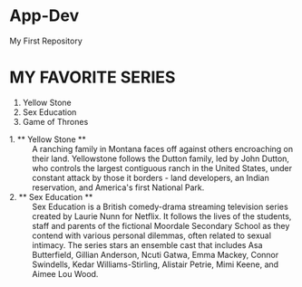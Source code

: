 # App-Dev
My First Repository
# MY FAVORITE SERIES 
1. Yellow Stone
2. Sex Education  
3. Game of Thrones 
<dl>
  <dt> 1. ** Yellow Stone ** </dt>
  <dd> A ranching family in Montana faces off against others encroaching on their land. Yellowstone follows the Dutton family, led by John Dutton, who controls the largest contiguous ranch in the United States, under constant attack by those it borders - land developers, an Indian reservation, and America's first National Park.</dd>
  <dt>2. ** Sex Education ** </dt>
  <dd>Sex Education is a British comedy-drama streaming television series created by Laurie Nunn for Netflix. It follows the lives of the students, staff and parents of the fictional Moordale Secondary School as they contend with various personal dilemmas, often related to sexual intimacy. The series stars an ensemble cast that includes Asa Butterfield, Gillian Anderson, Ncuti Gatwa, Emma Mackey, Connor Swindells, Kedar Williams-Stirling, Alistair Petrie, Mimi Keene, and Aimee Lou Wood. </dd>
  
  
</dl>
